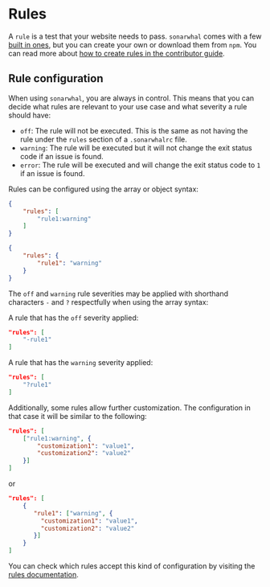 # Rules

A `rule` is a test that your website needs to pass. `sonarwhal` comes with
a few [built in ones](../rules/), but you can create your own or download
them from `npm`. You can read more about [how to create rules in the contributor guide](../../contributor-guide/rules/index.md).

## Rule configuration

When using `sonarwhal`, you are always in control. This means that you can
decide what rules are relevant to your use case and what severity a rule
should have:

* `off`: The rule will not be executed. This is the same as not having
  the rule under the `rules` section of a `.sonarwhalrc` file.
* `warning`: The rule will be executed but it will not change the exit
  status code if an issue is found.
* `error`: The rule will be executed and will change the exit status
  code to `1` if an issue is found.

Rules can be configured using the array or object syntax:

```json
{
    "rules": [
        "rule1:warning"
    ]
}
```

```json
{
    "rules": {
        "rule1": "warning"
    }
}
```

The `off` and `warning` rule severities may be applied with shorthand
characters `-` and `?` respectfully when using the array syntax:

A rule that has the `off` severity applied:

```json
"rules": [
    "-rule1"
]
```

A rule that has the `warning` severity applied:

```json
"rules": [
    "?rule1"
]
```

Additionally, some rules allow further customization. The configuration
in that case it will be similar to the following:

```json
"rules": [
    ["rule1:warning", {
        "customization1": "value1",
        "customization2": "value2"
    }]
]
```

or

```json
"rules": [
    {
       "rule1": ["warning", {
         "customization1": "value1",
         "customization2": "value2"
       }]
    }
]
```

You can check which rules accept this kind of configuration by
visiting the [rules documentation](../rules/).
